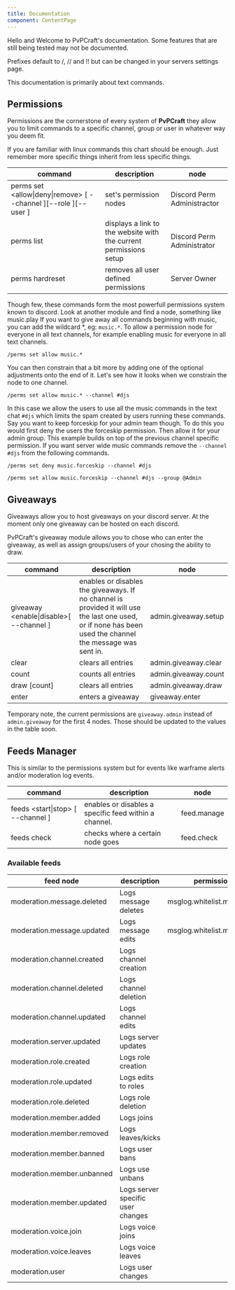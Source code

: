 ```yaml
---
title: Documentation
component: ContentPage
---
```

Hello and Welcome to PvPCraft's documentation. Some features that are still being tested may not be documented.

Prefixes default to /, // and !! but can be changed in your servers settings page.

This documentation is primarily about text commands.

## Permissions

Permissions are the cornerstone of every system of **PvPCraft** they allow you to limit commands to a specific channel,
group or user in whatever way you deem fit.

If you are familiar with linux commands this chart should be enough. Just remember more specific things inherit from less specific things.

| command  | description  | node  |
|---|---|---|
| perms set <allow\|deny\|remove> <node>\[ --channel <channel>]\[--role <role>]\[--user <user>] | set\'s permission nodes | Discord Perm Administractor |
| perms list  |  displays a link to the website with the current permissions setup | Discord Perm Administrator  |
| perms hardreset  |  removes all user defined permissions  |  Server Owner  |
  
Though few, these commands form the most powerfull permissions system known to discord. Look at another module and find a node, something like music.play
If you want to give away all commands beginning with music, you can add the wildcard *, eg: `music.*`. 
To allow a permission node for everyone in all text channels, for example enabling music for everyone in all text channels.

```
/perms set allow music.*
```

You can then constrain that a bit more by adding one of the optional adjustments onto the end of it. Let's see how it looks when we constrain the node to one channel.
```
/perms set allow music.* --channel #djs
```
In this case we allow the users to use all the music commands in the text chat `#djs` which limits the spam created by users running these commands.
Say you want to keep forceskip for your admin team though. To do this you would first deny the users the forceskip permission. Then allow it for your admin group.
This example builds on top of the previous channel specific permission. If you want server wide music commands remove the `--channel #djs` from the following commands.
```
/perms set deny music.forceskip --channel #djs
```
```
/perms set allow music.forceskip --channel #djs --group @Admin
```

## Giveaways

Giveaways allow you to host giveaways on your discord server. At the moment only one giveaway can be hosted on each discord.

PvPCraft's giveaway module allows you to chose who can enter the giveaway, as well as assign groups/users of your chosing the ability
to draw.

| command  | description  | node  |
|---|---|---|
| giveaway <enable\|disable>\[ --channel <channel>] | enables or disables the giveaways. If no channel is provided it will use the last one used, or if none has been used the channel the message was sent in. | admin.giveaway.setup |
| clear | clears all entries | admin.giveaway.clear  |
| count | counts all entries | admin.giveaway.count  |
| draw [count] | clears all entries | admin.giveaway.draw  |
| enter |  enters a giveaway  |  giveaway.enter  |

Temporary note, the current permissions are `giveaway.admin` instead of `admin.giveaway` for the first 4 nodes. Those should be updated to the values in the table soon.

## Feeds Manager

This is similar to the permissions system but for events like warframe alerts and/or moderation log events.

| command  | description  | node  |
|---|---|---|
| feeds <start\|stop> <feed node>\[ --channel <channel>] | enables or disables a specific feed within a channel. | feed.manage |
| feeds check <node> | checks where a certain node goes | feed.check  |

### Available feeds
| feed node | description | permission node |
| --- | --- | --- |
| moderation.message.deleted | Logs message deletes | msglog.whitelist.messagedeleted | 
| moderation.message.updated | Logs message edits | msglog.whitelist.messageupdate |
| moderation.channel.created | Logs channel creation | |
| moderation.channel.deleted | Logs channel deletion | |
| moderation.channel.updated | Logs channel edits | |
| moderation.server.updated | Logs server updates | |
| moderation.role.created | Logs role creation | |
| moderation.role.updated | Logs edits to roles | |
| moderation.role.deleted | Logs role deletion | | 
| moderation.member.added | Logs joins | |
| moderation.member.removed | Logs leaves/kicks | |
| moderation.member.banned | Logs user bans | | 
| moderation.member.unbanned | Logs use unbans | |
| moderation.member.updated | Logs server specific user changes | |
| moderation.voice.join | Logs voice joins | |
| moderation.voice.leaves | Logs voice leaves | |
| moderation.user | Logs user changes | |
